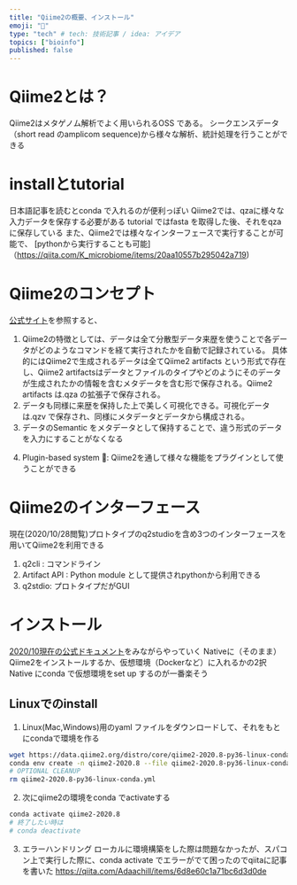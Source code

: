 ```yaml
---
title: "Qiime2の概要、インストール"
emoji: "🤖"
type: "tech" # tech: 技術記事 / idea: アイデア
topics: ["bioinfo"]
published: false
---
```


# Qiime2とは？
Qiime2はメタゲノム解析でよく用いられるOSS である。
シークエンスデータ（short read のamplicom sequence)から様々な解析、統計処理を行うことができる

# installとtutorial
日本語記事を読むとconda で入れるのが便利っぽい
Qiime2では、qzaに様々な入力データを保存する必要がある
tutorial ではfasta を取得した後、それをqzaに保存している
また、Qiime2では様々なインターフェースで実行することが可能で、
[pythonから実行することも可能]（https://qiita.com/K_microbiome/items/20aa10557b295042a719)

# Qiime2のコンセプト
[公式サイト](https://docs.qiime2.org/2020.8/concepts/)を参照すると、
1. Qiime2の特徴としては、データは全て分散型データ来歴を使うことで各データがどのようなコマンドを経て実行されたかを自動で記録されている。
具体的にはQiime2で生成されるデータは全てQiime2 artifacts という形式で存在し、Qiime2 artifactsはデータとファイルのタイプやどのようにそのデータが生成されたかの情報を含むメタデータを含む形で保存される。Qiime2 artifacts は.qza の拡張子で保存される。
2. データも同様に来歴を保持した上で美しく可視化できる。可視化データは.qzv で保存され、同様にメタデータとデータから構成される。
3. データのSemantic をメタデータとして保持することで、違う形式のデータを入力にすることがなくなる
<!-- 可視化したfigを簡単にダウンロードできるとかそんな感じか？　-->
4. Plugin-based system : Qiime2を通して様々な機能をプラグインとして使うことができる

# Qiime2のインターフェース
現在(2020/10/28閲覧)プロトタイプのq2studioを含め3つのインターフェースを用いてQiime2を利用できる
1. q2cli : コマンドライン
2. Artifact API : Python module として提供されpythonから利用できる
3. q2stdio: プロトタイプだがGUI

 # インストール
 [2020/10現在の公式ドキュメント](https://docs.qiime2.org/2020.8/)をみながらやっていく
Nativeに（そのまま）Qiime2をインストールするか、仮想環境（Dockerなど）に入れるかの2択
Native にconda で仮想環境をset up するのが一番楽そう

## Linuxでのinstall
1. Linux(Mac,Windows)用のyaml ファイルをダウンロードして、それをもとにcondaで環境を作る

```create_env.sh
wget https://data.qiime2.org/distro/core/qiime2-2020.8-py36-linux-conda.yml
conda env create -n qiime2-2020.8 --file qiime2-2020.8-py36-linux-conda.yml#環境の名前は好きに変えてもOKです
# OPTIONAL CLEANUP
rm qiime2-2020.8-py36-linux-conda.yml
```

2. 次にqiime2の環境をconda でactivateする
```activate_env.sh
conda activate qiime2-2020.8
# 終了したい時は
# conda deactivate
```

3. エラーハンドリング
ローカルに環境構築をした際は問題なかったが、スパコン上で実行した際に、conda activate でエラーがでて困ったのでqiitaに記事を書いた
https://qiita.com/Adaachill/items/6d8e60c1a71bc6d3d0de


